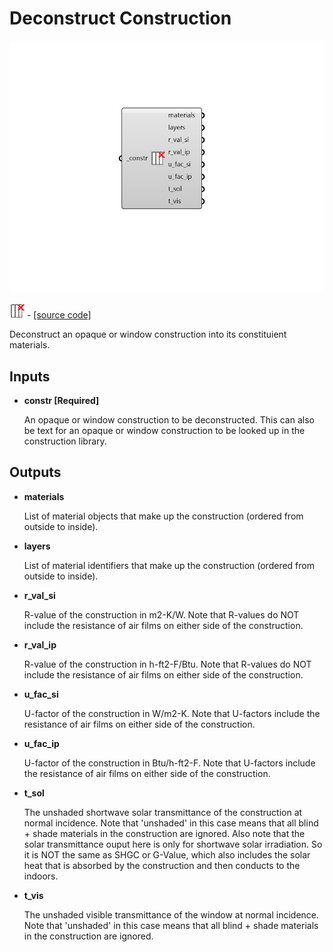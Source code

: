 # Deconstruct Construction

![](../../.gitbook/assets/Deconstruct_Construction.png)

![](../../.gitbook/assets/Deconstruct_Construction%20%281%29.png) - [\[source code\]](https://github.com/ladybug-tools/honeybee-grasshopper-energy/blob/master/honeybee_grasshopper_energy/src//HB%20Deconstruct%20Construction.py)

Deconstruct an opaque or window construction into its constituient materials.

## Inputs

* **constr \[Required\]**

  An opaque or window construction to be deconstructed. This can also be text for an opaque or window construction to be looked up in the construction library. 

## Outputs

* **materials**

  List of material objects that make up the construction \(ordered from outside to inside\). 

* **layers**

  List of material identifiers that make up the construction \(ordered from outside to inside\). 

* **r\_val\_si**

  R-value of the construction in m2-K/W. Note that R-values do NOT include the resistance of air films on either side of the construction. 

* **r\_val\_ip**

  R-value of the construction in h-ft2-F/Btu. Note that R-values do NOT include the resistance of air films on either side of the construction. 

* **u\_fac\_si**

  U-factor of the construction in W/m2-K.  Note that U-factors include the resistance of air films on either side of the construction. 

* **u\_fac\_ip**

  U-factor of the construction in Btu/h-ft2-F.  Note that U-factors include the resistance of air films on either side of the construction. 

* **t\_sol**

  The unshaded shortwave solar transmittance of the construction at normal incidence. Note that 'unshaded' in this case means that all blind + shade materials in the construction are ignored. Also note that the solar transmittance ouput here is only for shortwave solar irradiation. So it is NOT the same as SHGC or G-Value, which also includes the solar heat that is absorbed by the construction and then conducts to the indoors. 

* **t\_vis**

  The unshaded visible transmittance of the window at normal incidence. Note that 'unshaded' in this case means that all blind + shade materials in the construction are ignored. 

